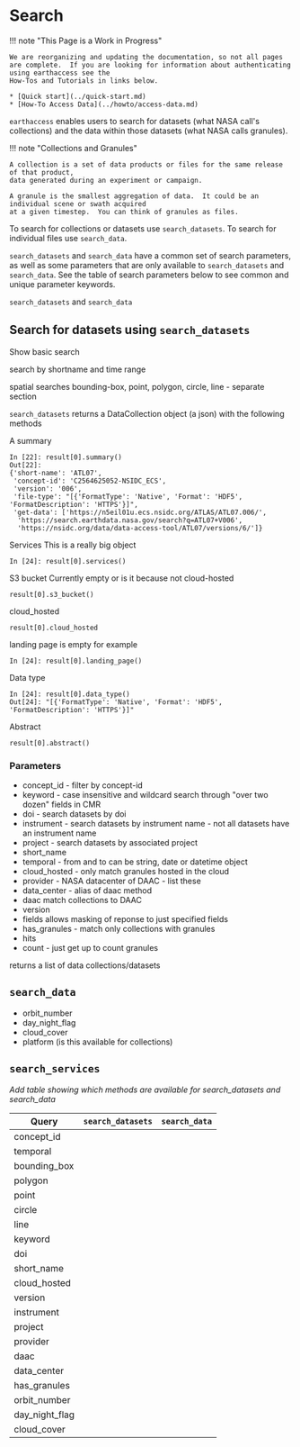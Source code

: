 # Search

!!! note "This Page is a Work in Progress"

    We are reorganizing and updating the documentation, so not all pages are complete.  If you are looking for information about authenticating using earthaccess see the
    How-Tos and Tutorials in links below.

    * [Quick start](../quick-start.md)
    * [How-To Access Data](../howto/access-data.md)

`earthaccess` enables users to search for datasets (what NASA call's collections) and the data within those datasets (what NASA calls granules).

!!! note "Collections and Granules"

    A collection is a set of data products or files for the same release of that product,
    data generated during an experiment or campaign.

    A granule is the smallest aggregation of data.  It could be an individual scene or swath acquired
    at a given timestep.  You can think of granules as files.

To search for collections or datasets use `search_datasets`.  To search for individual files use `search_data`.

`search_datasets` and `search_data` have a common set of search parameters, as well as some parameters that are only available to `search_datasets` and `search_data`.  See the table of search parameters below to see common and unique parameter keywords.

`search_datasets` and `search_data` 
## Search for datasets using `search_datasets`

Show basic search

search by shortname and time range

spatial searches bounding-box, point, polygon, circle, line - separate section

`search_datasets` returns a DataCollection object (a json) with the following methods


A summary
```
In [22]: result[0].summary()
Out[22]: 
{'short-name': 'ATL07',
 'concept-id': 'C2564625052-NSIDC_ECS',
 'version': '006',
 'file-type': "[{'FormatType': 'Native', 'Format': 'HDF5', 'FormatDescription': 'HTTPS'}]",
 'get-data': ['https://n5eil01u.ecs.nsidc.org/ATLAS/ATL07.006/',
  'https://search.earthdata.nasa.gov/search?q=ATL07+V006',
  'https://nsidc.org/data/data-access-tool/ATL07/versions/6/']}
```

Services
This is a really big object
```
In [24]: result[0].services()
```

S3 bucket
Currently empty or is it because not cloud-hosted
```
result[0].s3_bucket()
```

cloud_hosted
```
result[0].cloud_hosted
```

landing page is empty for example
```
In [24]: result[0].landing_page()
```

Data type
```
In [24]: result[0].data_type()
Out[24]: "[{'FormatType': 'Native', 'Format': 'HDF5', 'FormatDescription': 'HTTPS'}]"
```

Abstract
```
result[0].abstract()
```

### Parameters

- concept_id - filter by concept-id 
- keyword - case insensitive and wildcard search through "over two dozen" fields in CMR 
- doi - search datasets by doi
- instrument - search datasets by instrument name - not all datasets have an instrument name
- project - search datasets by associated project
- short_name
- temporal - from and to can be string, date or datetime object
- cloud_hosted - only match granules hosted in the cloud
- provider - NASA datacenter of DAAC - list these
- data_center - alias of daac method
- daac match collections to DAAC
- version  
- fields allows masking of reponse to just specified fields
- has_granules - match only collections with granules
- hits
- count - just get up to count granules

returns a list of data collections/datasets

## `search_data`

- orbit_number
- day_night_flag
- cloud_cover
- platform (is this available for collections)

## `search_services`

_Add table showing which methods are available for search_datasets and search_data_

| Query | `search_datasets` | `search_data` |
|-------|-------------------|---------------|
| concept_id | | |
| temporal | | |
| bounding_box | | |
| polygon | | |
| point | | |
| circle | | |
| line | | |
| keyword | | |
| doi | | |
| short_name | | |
| cloud_hosted | | |
| version | | |
| instrument | | |
| project | | |
| provider | | |
| daac | | |
| data_center | | |
| has_granules | | |
| orbit_number | | |
| day_night_flag | | |
| cloud_cover | | |

